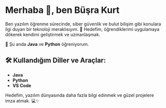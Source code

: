 # Merhaba 👋, ben Büşra Kurt

Ben yazılım öğrenme sürecinde, siber güvenlik ve bulut bilişim gibi konulara ilgi duyan bir teknoloji meraklısıyım. 🎯 Hedefim, öğrendiklerimi uygulamaya dökerek kendimi geliştirmek ve uzmanlaşmak.

🌱 Şu anda **Java** ve **Python** öğreniyorum.

## 🛠️ Kullandığım Diller ve Araçlar:
- **Java**
- **Python**
- **VS Code**

Hedefim, yazılım dünyasında daha fazla bilgi edinmek ve güzel projelere imza atmak. 💻✨

